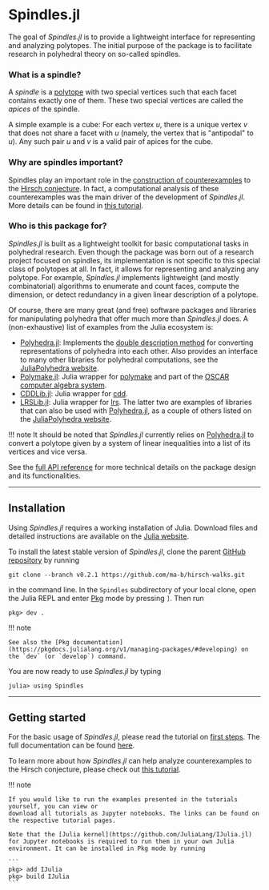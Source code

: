 # Spindles.jl

The goal of *Spindles.jl* is to provide a lightweight interface for representing and analyzing polytopes.
The initial purpose of the package is to facilitate research in polyhedral theory on so-called spindles.

### What is a spindle?
A *spindle* is a [polytope](https://en.wikipedia.org/wiki/Polytope) with two special vertices such that each facet contains exactly one of them. These two special vertices are called the *apices* of the spindle. 

A simple example is a cube: For each vertex $u$, there is a unique vertex $v$ that does not share a facet with $u$ (namely, the vertex that is "antipodal" to $u$). Any such pair $u$ and $v$ is a valid pair of apices for the cube.

### Why are spindles important?
Spindles play an important role in the [construction of counterexamples](https://arxiv.org/abs/1006.2814) to the [Hirsch conjecture](https://en.wikipedia.org/wiki/Hirsch_conjecture). In fact, a computational analysis of these counterexamples was the main driver of the development of *Spindles.jl*. More details can be found in [this tutorial](@ref "Spindles and the Hirsch conjecture I").

### Who is this package for?
*Spindles.jl* is built as a lightweight toolkit for basic computational tasks in polyhedral research. 
Even though the package was born out of a research project focused on spindles, its implementation is not specific 
to this special class of polytopes at all. In fact, it allows for representing and analyzing any polytope.
For example, *Spindles.jl* implements lightweight (and mostly combinatorial) algorithms to enumerate and 
count faces, compute the dimension, or detect redundancy in a given linear description of a polytope.

Of course, there are many great (and free) software packages and libraries for manipulating polyhedra that offer much more than *Spindles.jl* does. A (non-exhaustive) list of examples from the Julia ecosystem is:
* [Polyhedra.jl](https://github.com/JuliaPolyhedra/Polyhedra.jl): Implements the [double description method](https://juliapolyhedra.github.io/Polyhedra.jl/stable/polyhedron/#Polyhedra.doubledescription)
  for converting representations of polyhedra into each other. Also provides an interface to many other libraries for polyhedral computations, see the [JuliaPolyhedra website](https://juliapolyhedra.github.io/).
* [Polymake.jl](https://github.com/oscar-system/Polymake.jl): Julia wrapper for [polymake](https://polymake.org/doku.php) and part of the [OSCAR computer algebra system](https://www.oscar-system.org/).
* [CDDLib.jl](https://github.com/JuliaPolyhedra/CDDLib.jl): Julia wrapper for [cdd](https://people.inf.ethz.ch/fukudak/cdd_home/).
* [LRSLib.jl](https://github.com/JuliaPolyhedra/LRSLib.jl): Julia wrapper for [lrs](https://cgm.cs.mcgill.ca/~avis/C/lrs.html).
The latter two are examples of libraries that can also be used with [Polyhedra.jl](https://github.com/JuliaPolyhedra/Polyhedra.jl), as a couple of others listed on the [JuliaPolyhedra website](https://juliapolyhedra.github.io/).

!!! note
    It should be noted that *Spindles.jl* currently relies on [Polyhedra.jl](https://github.com/JuliaPolyhedra/Polyhedra.jl) to convert a polytope given by a system of linear inequalities into a list of its vertices and vice versa.

See the [full API reference](@ref "Index") for more technical details on the package design and its functionalities.

---

## Installation
Using *Spindles.jl* requires a working installation of Julia. Download files and detailed instructions are available on the [Julia website](https://julialang.org/).

To install the latest stable version of *Spindles.jl*, clone the parent [GitHub repository](https://github.com/ma-b/hirsch-walks) by running 

    git clone --branch v0.2.1 https://github.com/ma-b/hirsch-walks.git

in the command line. In the `Spindles` subdirectory of your local clone, open the Julia REPL and enter [Pkg](https://docs.julialang.org/en/v1/stdlib/Pkg/) mode by pressing `]`. Then run

    pkg> dev .

!!! note
    
    See also the [Pkg documentation](https://pkgdocs.julialang.org/v1/managing-packages/#developing) on the `dev` (or `develop`) command.

You are now ready to use *Spindles.jl* by typing
```jldoctest
julia> using Spindles
```

---

## Getting started
For the basic usage of *Spindles.jl*, please read the tutorial on [first steps](@ref "First steps"). 
The full documentation can be found [here](@ref "Index").

To learn more about how *Spindles.jl* can help analyze counterexamples to the Hirsch conjecture, please check out [this tutorial](@ref "Spindles and the Hirsch conjecture I").

!!! note

    If you would like to run the examples presented in the tutorials yourself, you can view or 
    download all tutorials as Jupyter notebooks. The links can be found on the respective tutorial pages.

    Note that the [Julia kernel](https://github.com/JuliaLang/IJulia.jl) for Jupyter notebooks is required to run them in your own Julia environment. It can be installed in Pkg mode by running

    ```
    pkg> add IJulia
    pkg> build IJulia
    ```
